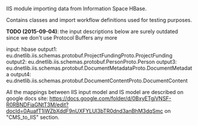 IIS module importing data from Information Space HBase.

Contains classes and import workflow definitions used for testing purposes. 

**TODO (2015-09-04)**: the input descriptions below are surely outdated since we don't use Protocol Buffers any more

input:		hbase 
output1:	eu.dnetlib.iis.schemas.protobuf.ProjectFundingProto.ProjectFunding
output2:	eu.dnetlib.iis.schemas.protobuf.PersonProto.Person
output3:	eu.dnetlib.iis.schemas.protobuf.DocumentMetadataProto.DocumentMetadata
output4:	eu.dnetlib.iis.schemas.protobuf.DocumentContentProto.DocumentContent

All the mappings between IIS input model and IS model are described on google docs site:
https://docs.google.com/folder/d/0BxyETgjVNSF-R0RBNDFiaGNtT3M/edit?docId=0AuafT1iWZbXddF9nUXFYLUl3bTR0dnd3anBhM3dqSmc
on "CMS_to_IIS" section.

